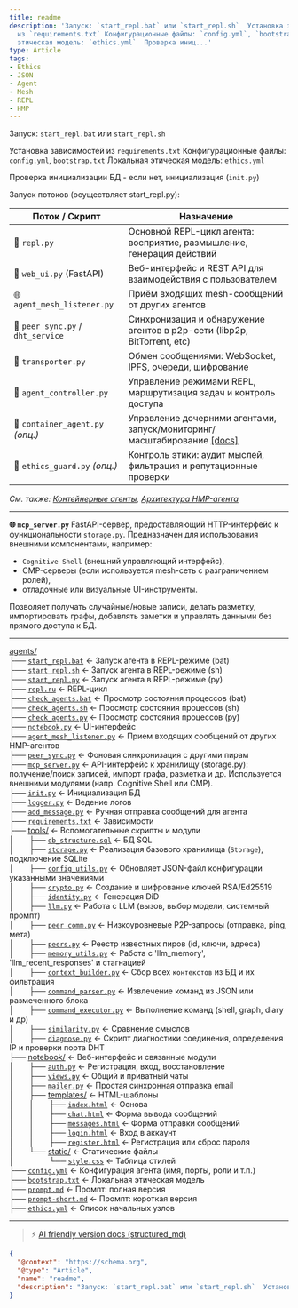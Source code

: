 ```yaml
---
title: readme
description: 'Запуск: `start_repl.bat` или `start_repl.sh`  Установка зависимостей
  из `requirements.txt` Конфигурационные файлы: `config.yml`, `bootstrap.txt` Локальная
  этическая модель: `ethics.yml`  Проверка иниц...'
type: Article
tags:
- Ethics
- JSON
- Agent
- Mesh
- REPL
- HMP
---
```


Запуск: `start_repl.bat` или `start_repl.sh`

Установка зависимостей из `requirements.txt`
Конфигурационные файлы: `config.yml`, `bootstrap.txt`
Локальная этическая модель: `ethics.yml`

Проверка инициализации БД - если нет, инициализация (`init.py`)

Запуск потоков (осуществляет start_repl.py):

| Поток / Скрипт                     | Назначение                                                                 |
|-----------------------------------|---------------------------------------------------------------------------|
| 🧠 `repl.py`                      | Основной REPL-цикл агента: восприятие, размышление, генерация действий    |
| 📓 `web_ui.py` (FastAPI)          | Веб-интерфейс и REST API для взаимодействия с пользователем               |
| 🌐 `agent_mesh_listener.py`       | Приём входящих mesh-сообщений от других агентов                           |
| 🔄 `peer_sync.py` / `dht_service` | Синхронизация и обнаружение агентов в p2p-сети (libp2p, BitTorrent, etc) |
| 📡 `transporter.py`               | Обмен сообщениями: WebSocket, IPFS, очереди, шифрование                   |
| 🧭 `agent_controller.py`          | Управление режимами REPL, маршрутизация задач и контроль доступа         |
| 🧱 `container_agent.py` *(опц.)*  | Управление дочерними агентами, запуск/мониторинг/масштабирование [[docs]](../docs/container_agents.md)         |
| 🧠 `ethics_guard.py` *(опц.)*     | Контроль этики: аудит мыслей, фильтрация и репутационные проверки         |

*См. также: [Контейнерные агенты](../docs/container_agents.md), [Архитектура HMP-агента](../docs/HMP-Agent-Architecture.md)*

---

**🌐 `mcp_server.py`**
FastAPI-сервер, предоставляющий HTTP-интерфейс к функциональности `storage.py`. Предназначен для использования внешними компонентами, например:

* `Cognitive Shell` (внешний управляющий интерфейс),
* CMP-серверы (если используется mesh-сеть с разграничением ролей),
* отладочные или визуальные UI-инструменты.

Позволяет получать случайные/новые записи, делать разметку, импортировать графы, добавлять заметки и управлять данными без прямого доступа к БД.

---

[agents/](/agents)  
├── [`start_repl.bat`](start_repl.bat) ← Запуск агента в REPL-режиме (bat)  
├── [`start_repl.sh`](start_repl.sh) ← Запуск агента в REPL-режиме (sh)  
├── [`start_repl.py`](start_repl.py) ← Запуск агента в REPL-режиме (py)  
├── [`repl.ru`](repl.ru) ← REPL-цикл  
├── [`check_agents.bat`](check_agents.bat) ← Просмотр состояния процессов (bat)  
├── [`check_agents.sh`](check_agents.sh) ← Просмотр состояния процессов (sh)  
├── [`check_agents.py`](check_agents.py) ← Просмотр состояния процессов (py)  
├── [`notebook.py`](notebook.py) ← UI-интерфейс  
├── [`agent_mesh_listener.py`](tools/agent_mesh_listener.py) ← Прием входящих сообщений от других HMP-агентов  
├── [`peer_sync.py`](tools/peer_sync.py) ← Фоновая синхронизация с другими пирам  
├── [`mcp_server.py`](mcp_server.py) ← API-интерфейс к хранилищу (storage.py): получение/поиск записей, импорт графа, разметка и др. Используется внешними модулями (напр. Cognitive Shell или CMP).  
├── [`init.py`](init.py) ← Инициализация БД  
├── [`logger.py`](logger.py) ← Ведение логов  
├── [`add_message.py`](add_message.py) ← Ручная отправка сообщений для агента  
├── [`requirements.txt`](requirements.txt) ← Зависимости  
├── [tools/](tools/) ← Вспомогательные скрипты и модули  
│   ├── [`db_structure.sql`](tools/db_structure.sql) ← БД SQL  
│   ├── [`storage.py`](tools/storage.py) ← Реализация базового хранилища (`Storage`), подключение SQLite  
│   ├── [`config_utils.py`](tools/config_utils.py) ← Обновляет JSON-файл конфигурации указанными значениями  
│   ├── [`crypto.py`](tools/crypto.py) ← Создание и шифрование ключей RSA/Ed25519  
│   ├── [`identity.py`](tools/identity.py) ← Генерация DiD  
│   ├── [`llm.py`](tools/llm.py) ← Работа с LLM (вызов, выбор модели, системный промпт)  
│   ├── [`peer_comm.py`](tools/peer_comm.py) ← Низкоуровневые P2P-запросы (отправка, ping, мета)  
│   ├── [`peers.py`](tools/peers.py) ← Реестр известных пиров (id, ключи, адреса)  
│   ├── [`memory_utils.py`](tools/memory_utils.py) ← Работа с 'llm_memory', 'llm_recent_responses' и стагнацией  
│   ├── [`context_builder.py`](tools/context_builder.py) ← Сбор всех `контекстов` из БД и их фильтрация  
│   ├── [`command_parser.py`](tools/command_parser.py) ← Извлечение команд из JSON или размеченного блока  
│   ├── [`command_executor.py`](tools/command_executor.py) ← Выполнение команд (shell, graph, diary и др)  
│   ├── [`similarity.py`](tools/similarity.py) ← Сравнение смыслов  
│   ├── [`diagnose.py`](tools/diagnose.py) ← Скрипт диагностики соединения, определения IP и проверки порта DHT  
├── [notebook/](notebook/) ← Веб-интерфейс и связанные модули  
│   ├── [`auth.py`](notebook/auth.py) ← Регистрация, вход, восстановление  
│   ├── [`views.py`](notebook/views.py) ← Общий и приватный чаты  
│   ├── [`mailer.py`](notebook/mailer.py) ← Простая синхронная отправка email  
│   ├── [templates/](notebook/templates/) ← HTML-шаблоны  
│   │   ├── [`index.html`](notebook/templates/index.html) ← Основа  
│   │   ├── [`chat.html`](notebook/templates/chat.html) ← Форма вывода сообщений  
│   │   ├── [`messages.html`](notebook/templates/messages.html) ← Форма отправки сообщений  
│   │   ├── [`login.html`](notebook/templates/login.html) ← Вход в аккаунт  
│   │   ├── [`register.html`](notebook/templates/register.html) ← Регистрация или сброс пароля    
│   └── [static/](notebook/static/) ← Статические файлы   
│       └── [`style.css`](notebook/templates/style.css) ← Таблица стилей    
├── [`config.yml`](config.yml) ← Конфигурация агента (имя, порты, роли и т.п.)  
├── [`bootstrap.txt`](bootstrap.txt) ← Локальная этическая модель  
├── [`prompt.md`](prompt.md) ← Промпт: полная версия  
├── [`prompt-short.md`](prompt-short.md) ← Промпт: короткая версия  
├── [`ethics.yml`](ethics.yml) ← Список начальных узлов  


---
> ⚡ [AI friendly version docs (structured_md)](../index.md)


```json
{
  "@context": "https://schema.org",
  "@type": "Article",
  "name": "readme",
  "description": "Запуск: `start_repl.bat` или `start_repl.sh`  Установка зависимостей из `requirements.txt` Конфигура..."
}
```

